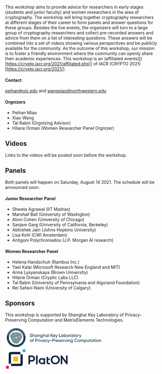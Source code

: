 
This workshop aims to provide advice for researchers in early stages (students and junior faculty) and women researchers in the area of cryptography. The workshop will bring together cryptography researchers at different stages of their career to form panels and answer questions for these groups. Besides the live events, the organizers will turn to a large group of cryptography researchers and collect pre-recorded answers and advice from them on a list of interesting questions. These answers will be combined into a set of videos showing various perspectives and be publicly available for the community. As the outcome of this workshop, our mission is to foster a friendly environment where the community can openly share their academic experiences.
This workshop is an (affiliated events)[)[https://crypto.iacr.org/2021/affiliated.php]] of IACR (CRYPTO 2021)[https://crypto.iacr.org/2021/].

#### Contact
[peihan@uic.edu](peihan@uic.edu) and [wangxiao@northwestern.edu](wangxiao@northwestern.edu)

#### Orgnizers
- Peihan Miao
- Xiao Wang
- Tal Rabin (Orgnizing Advisor)
- Hilarie Orman (Women Researcher Panel Orgnizer)

## Videos
Links to the videos will be posted soon before the workshop.

## Panels
Both panels will happen on Saturday, August 14 2021. The schedule will be announced soon.

#### Junior Researcher Panel
- Shweta Agrawal (IIT Madras)
- Marshall Ball (University of Washigton)
- Aloni Cohen (University of Chicago)
- Sanjam Garg (University of California, Berkeley)
- Abhishek Jain (Johns Hopkins University)
- Lisa Kohl (CWI Amsterdam)
- Antigoni Polychroniadou (J.P. Morgan AI research)

#### Women Researcher Panel
- Helena Handschuh (Rambus Inc.)
- Yael Kalai (Microsoft Research New England and MIT)
- Anna Lysyanskaya (Brown University)
- Hilarie Orman (Cryptic Labs LLC)
- Tal Rabin (University of Pennsylvania and Algorand Foundation)
- Rei Safavi-Naini (University of Calgary)


## Sponsors 
This workshop is supported by Shanghai Key Laboratory of Privacy-Preserving Computation and MatrixElements Technologies.

<img src="Lab-logo.png" height=70px/>
<img src="PlatON-logo.png" height=70px/>
